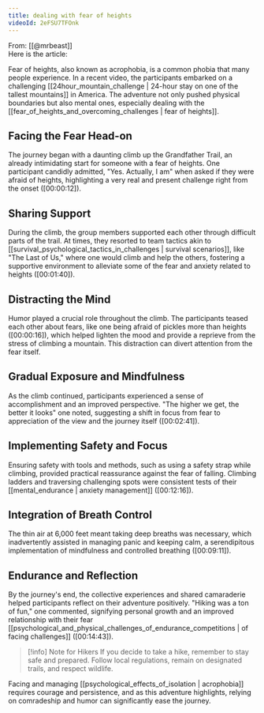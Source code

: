 ```yaml
---
title: dealing with fear of heights
videoId: 2eFSU7TFOnk
---
```


From: [[@mrbeast]] <br/> 
Here is the article:

Fear of heights, also known as acrophobia, is a common phobia that many people experience. In a recent video, the participants embarked on a challenging [[24hour_mountain_challenge | 24-hour stay on one of the tallest mountains]] in America. The adventure not only pushed physical boundaries but also mental ones, especially dealing with the [[fear_of_heights_and_overcoming_challenges | fear of heights]].

## Facing the Fear Head-on

The journey began with a daunting climb up the Grandfather Trail, an already intimidating start for someone with a fear of heights. One participant candidly admitted, "Yes. Actually, I am" when asked if they were afraid of heights, highlighting a very real and present challenge right from the onset (<a class="yt-timestamp" data-t="00:00:12">[00:00:12]</a>).

## Sharing Support

During the climb, the group members supported each other through difficult parts of the trail. At times, they resorted to team tactics akin to [[survival_psychological_tactics_in_challenges | survival scenarios]], like "The Last of Us," where one would climb and help the others, fostering a supportive environment to alleviate some of the fear and anxiety related to heights (<a class="yt-timestamp" data-t="00:01:40">[00:01:40]</a>).

## Distracting the Mind

Humor played a crucial role throughout the climb. The participants teased each other about fears, like one being afraid of pickles more than heights (<a class="yt-timestamp" data-t="00:00:16">[00:00:16]</a>), which helped lighten the mood and provide a reprieve from the stress of climbing a mountain. This distraction can divert attention from the fear itself.

## Gradual Exposure and Mindfulness

As the climb continued, participants experienced a sense of accomplishment and an improved perspective. "The higher we get, the better it looks" one noted, suggesting a shift in focus from fear to appreciation of the view and the journey itself (<a class="yt-timestamp" data-t="00:02:41">[00:02:41]</a>).

## Implementing Safety and Focus

Ensuring safety with tools and methods, such as using a safety strap while climbing, provided practical reassurance against the fear of falling. Climbing ladders and traversing challenging spots were consistent tests of their [[mental_endurance | anxiety management]] (<a class="yt-timestamp" data-t="00:12:16">[00:12:16]</a>).

## Integration of Breath Control

The thin air at 6,000 feet meant taking deep breaths was necessary, which inadvertently assisted in managing panic and keeping calm, a serendipitous implementation of mindfulness and controlled breathing (<a class="yt-timestamp" data-t="00:09:11">[00:09:11]</a>).

## Endurance and Reflection

By the journey's end, the collective experiences and shared camaraderie helped participants reflect on their adventure positively. "Hiking was a ton of fun," one commented, signifying personal growth and an improved relationship with their fear [[psychological_and_physical_challenges_of_endurance_competitions | of facing challenges]] (<a class="yt-timestamp" data-t="00:14:43">[00:14:43]</a>).

> [!info] Note for Hikers
> If you decide to take a hike, remember to stay safe and prepared. Follow local regulations, remain on designated trails, and respect wildlife.

Facing and managing [[psychological_effects_of_isolation | acrophobia]] requires courage and persistence, and as this adventure highlights, relying on comradeship and humor can significantly ease the journey.